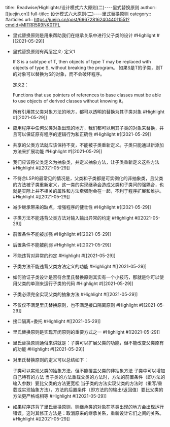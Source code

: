 title:: Readwise/Highlights/设计模式六大原则(二)----里式替换原则
author:: [[juejin.cn]]
full-title:: 设计模式六大原则(二)----里式替换原则
category:: #articles
url:: https://juejin.cn/post/6967281624044011551?cmdid=MITRR5R9NK0TFL
- 里式替换原则是用来帮助我们在继承关系中进行父子类的设计 #Highlight #[[2021-05-29]]
- 里式替换原则有两层定义: 定义1
  
  If S is a subtype of T, then objects of type T may be replaced with objects of type S, without breaking the program。 如果S是T的子类，则T的对象可以替换为S的对象，而不会破坏程序。
  
  定义2：
  
  Functions that use pointers of references to base classes must be able to use objects of derived classes without knowing it。
  
  所有引用其父类对象方法的地方，都可以透明的替换为其子类对象 #Highlight #[[2021-05-29]]
- 应用程序中任何父类对象出现的地方，我们都可以用其子类的对象来替换，并且可以保证原有程序的逻辑行为和正确性 #Highlight #[[2021-05-29]]
- 共享的父类方法就应该保持不变，不能被子类重新定义。子类只能通过新添加方法来扩展功能 #Highlight #[[2021-05-29]]
- 我们应该将父类定义为抽象类，并定义抽象方法，让子类重新定义这些方法 #Highlight #[[2021-05-29]]
- 不符合LSP的最常见的情况是，父类和子类都是可实例化的非抽象类，且父类的方法被子类重新定义，这一类的实现继承会造成父类和子类间的强耦合，也就是实际上并不相关的属性和方法牵强附会在一起，不利于程序扩展和维护。 #Highlight #[[2021-05-29]]
- 减少继承带来的缺点，增强程序的健壮性 #Highlight #[[2021-05-29]]
- 子类方法不能违背父类方法对输入输出异常的约定 #Highlight #[[2021-05-29]]
- 前置条件不能被加强 #Highlight #[[2021-05-29]]
- 后置条件不能被削弱 #Highlight #[[2021-05-29]]
- 不能违背对异常的约定 #Highlight #[[2021-05-29]]
- 子类方法不能违背父类方法定义的功能 #Highlight #[[2021-05-29]]
- 如何验证子类设计是否符合里氏替换原则其实有一个小技巧，那就是你可以使用父类的单测来运行子类的代码 #Highlight #[[2021-05-29]]
- 子类必须完全实现父类的抽象方法 #Highlight #[[2021-05-29]]
- 不仅仅不满足里氏替换原则，也不满足接口隔离原则 #Highlight #[[2021-05-29]]
- 接口隔离+委托 #Highlight #[[2021-05-29]]
- 里氏替换原则是实现开闭原则的重要方式之一 #Highlight #[[2021-05-29]]
- 里氏替换原则通俗来讲就是：子类可以扩展父类的功能，但不能改变父类原有的功能 #Highlight #[[2021-05-29]]
- 对里氏替换原则的定义可以总结如下：
  
  子类可以实现父类的抽象方法，但不能覆盖父类的非抽象方法
  子类中可以增加自己特有的方法
  当子类的方法重载父类的方法时，方法的前置条件（即方法的输入参数）要比父类的方法更宽松
  当子类的方法实现父类的方法时（重写/重载或实现抽象方法），方法的后置条件（即方法的的输出/返回值）要比父类的方法更严格或相等 #Highlight #[[2021-05-29]]
- 如果程序违背了里氏替换原则，则继承类的对象在基类出现的地方会出现运行错误。这时其修正方法是：取消原来的继承关系，重新设计它们之间的关系。 #Highlight #[[2021-05-29]]